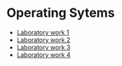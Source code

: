 # Operating Sytems

- [Laboratory work 1](Laboratory%20work%201/Readme.md)
- [Laboratory work 2](Laboratory%20work%202/Readme.md)
- [Laboratory work 3](Laboratory%20work%203/Readme.md)
- [Laboratory work 4](Laboratory%20work%204/Readme.md)
